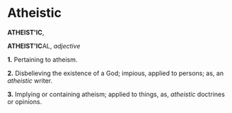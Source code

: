 # Atheistic

**ATHEIST'IC**,

**ATHEIST'IC**AL, _adjective_

**1.** Pertaining to atheism.

**2.** Disbelieving the existence of a God; impious, applied to persons; as, an _atheistic_ writer.

**3.** Implying or containing atheism; applied to things, as, _atheistic_ doctrines or opinions.